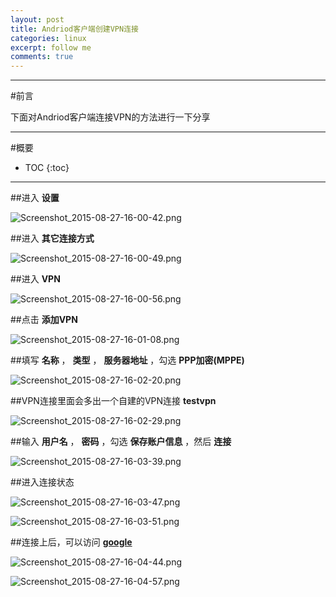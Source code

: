 ```yaml
---
layout: post
title: Andriod客户端创建VPN连接
categories: linux
excerpt: follow me
comments: true
---
```




---

#前言

下面对Andriod客户端连接VPN的方法进行一下分享

---

#概要

* TOC
{:toc}


---




##进入 **设置**

![Screenshot_2015-08-27-16-00-42.png](/images/vpn_for_android_clients/Screenshot_2015-08-27-16-00-42.png)

##进入 **其它连接方式**

![Screenshot_2015-08-27-16-00-49.png](/images/vpn_for_android_clients/Screenshot_2015-08-27-16-00-49.png)


##进入 **VPN**


![Screenshot_2015-08-27-16-00-56.png](/images/vpn_for_android_clients/Screenshot_2015-08-27-16-00-56.png)

##点击 **添加VPN**

![Screenshot_2015-08-27-16-01-08.png](/images/vpn_for_android_clients/Screenshot_2015-08-27-16-01-08.png)

##填写 **名称** ， **类型** ， **服务器地址** ，勾选 **PPP加密(MPPE)**

![Screenshot_2015-08-27-16-02-20.png](/images/vpn_for_android_clients/Screenshot_2015-08-27-16-02-20.png)

##VPN连接里面会多出一个自建的VPN连接 **testvpn**	

![Screenshot_2015-08-27-16-02-29.png](/images/vpn_for_android_clients/Screenshot_2015-08-27-16-02-29.png)


##输入 **用户名** ， **密码** ，勾选 **保存账户信息** ，然后 **连接**

![Screenshot_2015-08-27-16-03-39.png](/images/vpn_for_android_clients/Screenshot_2015-08-27-16-03-39.png)

##进入连接状态

![Screenshot_2015-08-27-16-03-47.png](/images/vpn_for_android_clients/Screenshot_2015-08-27-16-03-47.png)



![Screenshot_2015-08-27-16-03-51.png](/images/vpn_for_android_clients/Screenshot_2015-08-27-16-03-51.png)



##连接上后，可以访问 **[google][google]**

![Screenshot_2015-08-27-16-04-44.png](/images/vpn_for_android_clients/Screenshot_2015-08-27-16-04-44.png)


![Screenshot_2015-08-27-16-04-57.png](/images/vpn_for_android_clients/Screenshot_2015-08-27-16-04-57.png)




[google]:http://www.google.com/
